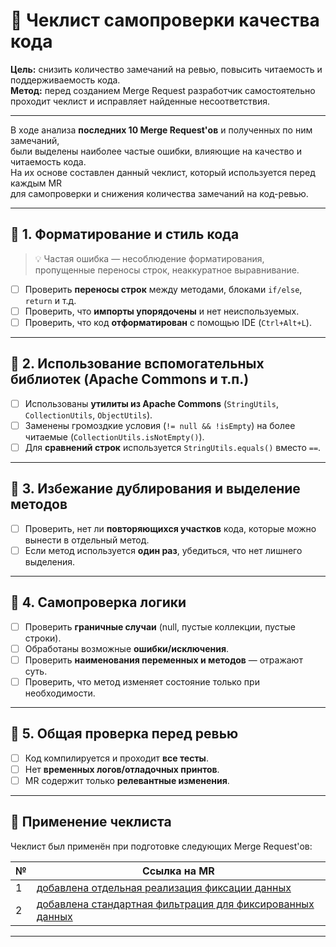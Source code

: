 # 🧾 Чеклист самопроверки качества кода

**Цель:** снизить количество замечаний на ревью, повысить читаемость и поддерживаемость кода.  
**Метод:** перед созданием Merge Request разработчик самостоятельно проходит чеклист и исправляет найденные несоответствия.

---

В ходе анализа **последних 10 Merge Request'ов** и полученных по ним замечаний,  
были выделены наиболее частые ошибки, влияющие на качество и читаемость кода.  
На их основе составлен данный чеклист, который используется перед каждым MR  
для самопроверки и снижения количества замечаний на код-ревью.

---

## 🔹 1. Форматирование и стиль кода
> 💡 Частая ошибка — несоблюдение форматирования, пропущенные переносы строк, неаккуратное выравнивание.

- [ ] Проверить **переносы строк** между методами, блоками `if/else`, `return` и т.д.  
- [ ] Проверить, что **импорты упорядочены** и нет неиспользуемых.  
- [ ] Проверить, что код **отформатирован** с помощью IDE (`Ctrl+Alt+L`).  

---

## 🔹 2. Использование вспомогательных библиотек (Apache Commons и т.п.)

- [ ] Использованы **утилиты из Apache Commons** (`StringUtils`, `CollectionUtils`, `ObjectUtils`).  
- [ ] Заменены громоздкие условия (`!= null && !isEmpty`) на более читаемые (`CollectionUtils.isNotEmpty()`).  
- [ ] Для **сравнений строк** используется `StringUtils.equals()` вместо `==`.  

---

## 🔹 3. Избежание дублирования и выделение методов

- [ ] Проверить, нет ли **повторяющихся участков** кода, которые можно вынести в отдельный метод.  
- [ ] Если метод используется **один раз**, убедиться, что нет лишнего выделения.  
---

## 🔹 4. Самопроверка логики

- [ ] Проверить **граничные случаи** (null, пустые коллекции, пустые строки).  
- [ ] Обработаны возможные **ошибки/исключения**.  
- [ ] Проверить **наименования переменных и методов** — отражают суть.  
- [ ] Проверить, что метод изменяет состояние только при необходимости.  

---

## 🔹 5. Общая проверка перед ревью

- [ ] Код компилируется и проходит **все тесты**.  
- [ ] Нет **временных логов/отладочных принтов**.  
- [ ] MR содержит только **релевантные изменения**.  

---

## 🔗 Применение чеклиста

Чеклист был применён при подготовке следующих Merge Request'ов:

| № | Ссылка на MR |
|---|---------------|
| 1 | [добавлена отдельная реализация фиксации данных](https://gitlab.iccdev.ru/atollis/ggis/3d-backend-bo-templates/-/merge_requests/290)
| 2 | [добавлена стандартная фильтрация для фиксированных данных](https://gitlab.iccdev.ru/atollis/ggis/3d-backend-objects/-/merge_requests/692)
---

